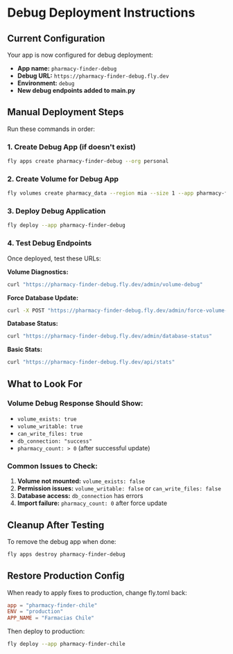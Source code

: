 # Debug Deployment Instructions

## Current Configuration

Your app is now configured for debug deployment:
- **App name:** `pharmacy-finder-debug`
- **Debug URL:** `https://pharmacy-finder-debug.fly.dev`
- **Environment:** `debug`
- **New debug endpoints added to main.py**

## Manual Deployment Steps

Run these commands in order:

### 1. Create Debug App (if doesn't exist)
```bash
fly apps create pharmacy-finder-debug --org personal
```

### 2. Create Volume for Debug App
```bash
fly volumes create pharmacy_data --region mia --size 1 --app pharmacy-finder-debug
```

### 3. Deploy Debug Application
```bash
fly deploy --app pharmacy-finder-debug
```

### 4. Test Debug Endpoints

Once deployed, test these URLs:

**Volume Diagnostics:**
```bash
curl "https://pharmacy-finder-debug.fly.dev/admin/volume-debug"
```

**Force Database Update:**
```bash
curl -X POST "https://pharmacy-finder-debug.fly.dev/admin/force-volume-update"
```

**Database Status:**
```bash
curl "https://pharmacy-finder-debug.fly.dev/admin/database-status"
```

**Basic Stats:**
```bash
curl "https://pharmacy-finder-debug.fly.dev/api/stats"
```

## What to Look For

### Volume Debug Response Should Show:
- `volume_exists: true`
- `volume_writable: true` 
- `can_write_files: true`
- `db_connection: "success"`
- `pharmacy_count: > 0` (after successful update)

### Common Issues to Check:
1. **Volume not mounted:** `volume_exists: false`
2. **Permission issues:** `volume_writable: false` or `can_write_files: false`
3. **Database access:** `db_connection` has errors
4. **Import failure:** `pharmacy_count: 0` after force update

## Cleanup After Testing

To remove the debug app when done:
```bash
fly apps destroy pharmacy-finder-debug
```

## Restore Production Config

When ready to apply fixes to production, change fly.toml back:
```toml
app = "pharmacy-finder-chile"
ENV = "production"
APP_NAME = "Farmacias Chile"
```

Then deploy to production:
```bash
fly deploy --app pharmacy-finder-chile
```